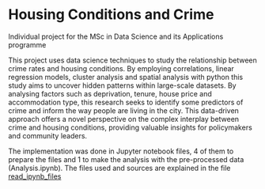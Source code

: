 # Housing Conditions and Crime
Individual project for the MSc in Data Science and its Applications programme

This project uses data science techniques to study the relationship between crime rates and housing conditions. By employing correlations, linear regression models, cluster analysis and spatial analysis with python this study aims to uncover hidden patterns within large-scale datasets. By analysing factors such as deprivation, tenure, house price and accommodation type, this research seeks to identify some predictors of crime and inform the way people are living in the city. This data-driven approach offers a novel perspective on the complex interplay between crime and housing conditions, providing valuable insights for policymakers and community leaders.

The implementation was done in Jupyter notebook files, 4 of them to prepare the files and 1 to make the analysis with the pre-processed data (Analysis.ipynb). The files used and sources are explained in the file [read_ipynb_files](https://github.com/ACV1904/Housing-conditions-and-crime/blob/main/read_ipynb_files.md)
